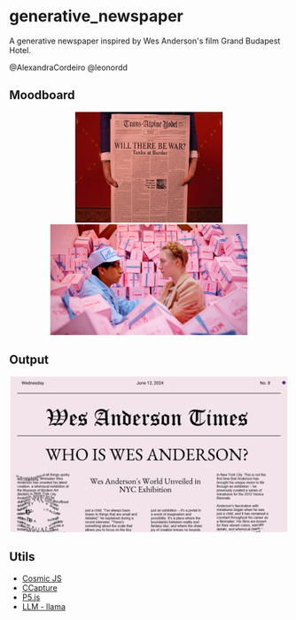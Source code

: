 # generative_newspaper


A generative newspaper inspired by Wes Anderson's film Grand Budapest Hotel.

@AlexandraCordeiro
@leonordd
## Moodboard
<center>
    <img src="imgs/jornal.png" height=200>
    <img src="imgs/inspo.png" height=200>
</center>

## Output
<center>
    <img src="imgs/demo.png" width=500>
</center>

## Utils

- [Cosmic JS](https://www.cosmicjs.com/)
- [CCapture](https://github.com/colorful-coding/coding-projects)
- [P5.js](https://p5js.org/)
- [LLM - llama](https://api.python.langchain.com/en/latest/llms/langchain_community.llms.ollama.Ollama.html)

